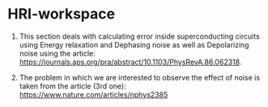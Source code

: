 # HRI-workspace

1. This section deals with calculating error inside superconducting circuits using Energy relaxation and Dephasing noise as well as Depolarizing noise
using the article: https://journals.aps.org/pra/abstract/10.1103/PhysRevA.86.062318.

2. The problem in which we are interested to observe the effect of noise is taken from the article (3rd one): https://www.nature.com/articles/nphys2385 
